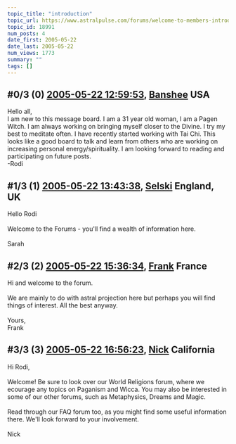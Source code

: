 ```yaml
---
topic_title: "introduction"
topic_url: https://www.astralpulse.com/forums/welcome-to-members-introductions!/introduction-18991
topic_id: 18991
num_posts: 4
date_first: 2005-05-22
date_last: 2005-05-22
num_views: 1773
summary: ""
tags: []
---
```


## \#0/3 (0) [2005-05-22 12:59:53](https://www.astralpulse.com/forums/index.php?msg=163774), [Banshee](https://www.astralpulse.com/forums/profile/?u=9087) USA ##
<section>
Hello all,
<br>
I am new to this message board. I am a 31 year old woman, I am a Pagen Witch. I am always working on bringing myself closer to the Divine. I try my best to meditate often. I have recently started working with Tai Chi. This looks like a good board to talk and learn from others who are working on increasing personal energy/spirituality. I am looking forward to reading and participating on future posts.
<br>
-Rodi
</section>

## \#1/3 (1) [2005-05-22 13:43:38](https://www.astralpulse.com/forums/index.php?msg=163780), [Selski](https://www.astralpulse.com/forums/profile/?u=6012) England, UK ##
<section>
Hello Rodi
<br>
<br>
Welcome to the Forums - you'll find a wealth of information here.
<br>
<br>
Sarah
</section>

## \#2/3 (2) [2005-05-22 15:36:34](https://www.astralpulse.com/forums/index.php?msg=163796), [Frank](https://www.astralpulse.com/forums/profile/?u=359) France ##
<section>
Hi and welcome to the forum.
<br>
<br>
We are mainly to do with astral projection here but perhaps you will find things of interest. All the best anyway.
<br>
<br>
Yours,
<br>
Frank
</section>

## \#3/3 (3) [2005-05-22 16:56:23](https://www.astralpulse.com/forums/index.php?msg=163806), [Nick](https://www.astralpulse.com/forums/profile/?u=2080) California ##
<section>
Hi Rodi,
<br>
<br>
Welcome! Be sure to look over our World Religions forum, where we ecourage any topics on Paganism and Wicca. You may also be interested in some of our other forums, such as Metaphysics, Dreams and Magic.
<br>
<br>
Read through our FAQ forum too, as you might find some useful information there. We'll look forward to your involvement.
<br>
<br>
Nick
</section>